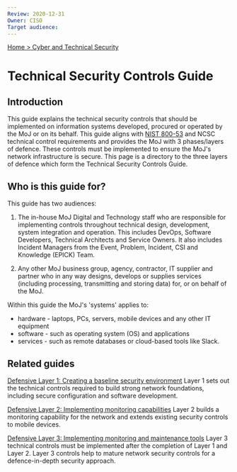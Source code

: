 ```yaml
---
Review: 2020-12-31
Owner: CISO
Target audience:
---
```


[Home > Cyber and Technical Security](home-security-policies-guides.md)

# Technical Security Controls Guide

## Introduction

This guide explains the technical security controls that should be implemented on information systems developed, procured or operated by the MoJ or on its behalf. This guide aligns with [NIST 800-53](https://nvlpubs.nist.gov/nistpubs/SpecialPublications/NIST.SP.800-53r4.pdf) and NCSC technical control requirements and provides the MoJ with 3 phases/layers of defence. These controls must be implemented to ensure the MoJ's network infrastructure is secure. This page is a directory to the three layers of defence which form the Technical Security Controls Guide.

## Who is this guide for?

This guide has two audiences:

1. The in-house MoJ Digital and Technology staff who are responsible for implementing controls throughout technical design, development, system integration and operation. This includes DevOps, Software Developers, Technical Architects and Service Owners. It also includes Incident Managers from the Event, Problem, Incident, CSI and Knowledge (EPICK) Team.

2. Any other MoJ business group, agency, contractor, IT supplier and partner who in any way designs, develops or supplies services (including processing, transmitting and storing data) for, or on behalf of the MoJ.

Within this guide the MoJ's 'systems' applies to:

* hardware - laptops, PCs, servers, mobile devices and any other IT equipment
* software - such as operating system (OS) and applications
* services - such as remote databases or cloud-based tools like Slack.

## Related guides

[Defensive Layer 1: Creating a baseline security environment](technical-security-controls-guide-defensive-layer-1.md)
Layer 1 sets out the technical controls required to build strong network foundations, including secure configuration and software development.

[Defensive Layer 2: Implementing monitoring capabilities](technical-security-controls-guide-defensive-layer-2.md)
Layer 2 builds a monitoring capability for the network and extends existing security controls to mobile devices.

[Defensive Layer 3: Implementing monitoring and maintenance tools](technical-security-controls-guide-defensive-layer-3.md)
Layer 3 technical controls must be implemented after the completion of Layer 1 and Layer 2. Layer 3 controls help to mature network security controls for a defence-in-depth security approach.
